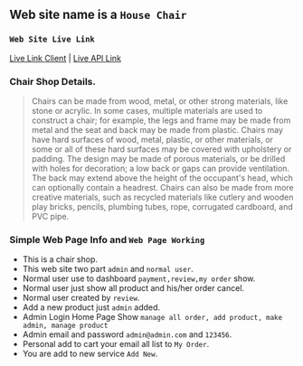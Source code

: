## Web site name is a `House Chair`

### `Web Site Live Link`

[Live Link Client](https://assignment-12-345f8.web.app) |
[Live API Link](https://lit-badlands-47254.herokuapp.com)

### Chair Shop Details.

> Chairs can be made from wood, metal, or other strong materials, like stone or acrylic. In some cases, multiple materials are used to construct a chair; for example, the legs and frame may be made from metal and the seat and back may be made from plastic. Chairs may have hard surfaces of wood, metal, plastic, or other materials, or some or all of these hard surfaces may be covered with upholstery or padding. The design may be made of porous materials, or be drilled with holes for decoration; a low back or gaps can provide ventilation. The back may extend above the height of the occupant's head, which can optionally contain a headrest. Chairs can also be made from more creative materials, such as recycled materials like cutlery and wooden play bricks, pencils, plumbing tubes, rope, corrugated cardboard, and PVC pipe.

### Simple Web Page Info and `Web Page Working`

- This is a chair shop.
- This web site two part `admin` and `normal user`.
- Normal user use to dashboard `payment,review,my order` show.
- Normal user just show all product and his/her order cancel.
- Normal user created by `review`.
- Add a new product just `admin` added.
- Admin Login Home Page Show `manage all order, add product, make admin, manage product`
- Admin email and password `admin@admin.com` and `123456`.
- Personal add to cart your email all list to `My Order`.
- You are add to new service `Add New`.
